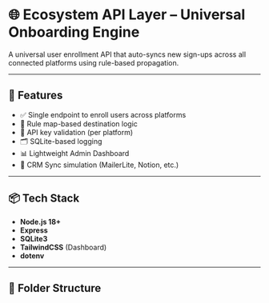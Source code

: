 # 🌐 Ecosystem API Layer – Universal Onboarding Engine

A universal user enrollment API that auto-syncs new sign-ups across all connected platforms using rule-based propagation.

---

## 🚀 Features

- ✅ Single endpoint to enroll users across platforms
- 🧠 Rule map-based destination logic
- 🔐 API key validation (per platform)
- 🗂️ SQLite-based logging
- 📊 Lightweight Admin Dashboard
- 🔄 CRM Sync simulation (MailerLite, Notion, etc.)

---

## 📦 Tech Stack

- **Node.js 18+**
- **Express**
- **SQLite3**
- **TailwindCSS** (Dashboard)
- **dotenv**

---

## 📁 Folder Structure

